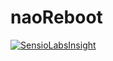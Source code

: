 # naoReboot
[![SensioLabsInsight](https://insight.sensiolabs.com/projects/50ab29e6-ca73-4e7b-9456-6169487b17ce/big.png)](https://insight.sensiolabs.com/projects/50ab29e6-ca73-4e7b-9456-6169487b17ce)

